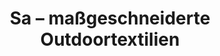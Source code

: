 ---
title: "Sa – maßgeschneiderte Outdoortextilien"
url: /arnsdorf/sa-massgeschneiderte-outdoortextilien/
shop: Schneiderei
---